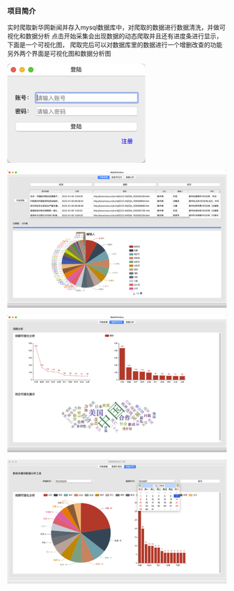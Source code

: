 ### 项目简介
实时爬取新华网新闻并存入mysql数据库中，对爬取的数据进行数据清洗，并做可视化和数据分析
点击开始采集会出现数据的动态爬取并且还有进度条进行显示，下面是一个可视化图，
爬取完后可以对数据库里的数据进行一个增删改查的功能
另外两个界面是可视化图和数据分析图

![img_3.png](img/img_3.png)

![img/img5.png](img/img5.png)

![img_1.png](img/img_1.png)

![img_2.png](img/img_2.png)